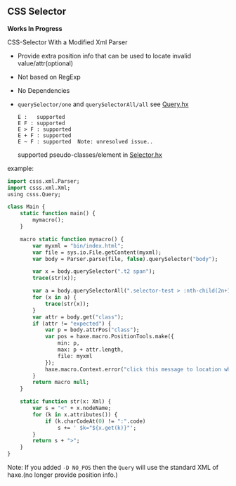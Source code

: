 CSS Selector
--------

**Works In Progress**

CSS-Selector With a Modified Xml Parser

* Provide extra position info that can be used to locate invalid value/attr(optional)

* Not based on RegExp

* No Dependencies

* `querySelector/one` and `querySelectorAll/all` see [Query.hx](csss/Query.hx?ts=4)

  ```
  E :   supported
  E F : supported
  E > F : supported
  E + F : supported
  E ~ F : supported  Note: unresolved issue..
  ```

  supported pseudo-classes/element in [Selector.hx](csss/Selector.hx?ts=4#L535-L550)

example:

```haxe
import csss.xml.Parser;
import csss.xml.Xml;
using csss.Query;

class Main {
    static function main() {
        mymacro();
    }

    macro static function mymacro() {
        var myxml = "bin/index.html";
        var file = sys.io.File.getContent(myxml);
        var body = Parser.parse(file, false).querySelector("body");

        var x = body.querySelector(".t2 span");                              // equal body.one(".t2 span")
        trace(str(x));

        var a = body.querySelectorAll(".selector-test > :nth-child(2n+1)");  // equal body.all("...")
        for (x in a) {
            trace(str(x));
        }
        var attr = body.get("class");
        if (attr != "expected") {
            var p = body.attrPos("class");
            var pos = haxe.macro.PositionTools.make({
                min: p,
                max: p + attr.length,
                file: myxml
            });
            haxe.macro.Context.error("click this message to location where the error occurred.", pos);
        }
        return macro null;
    }

    static function str(x: Xml) {
        var s = "<" + x.nodeName;
        for (k in x.attributes()) {
            if (k.charCodeAt(0) != ":".code)
                s += ' $k="${x.get(k)}"';
        }
        return s + ">";
    }
}
```

Note: If you added `-D NO_POS` then the `Query` will use the standard XML of haxe.(no longer provide position info.)



